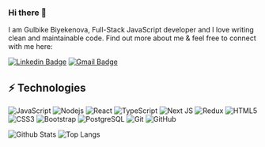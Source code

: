 ### Hi there 👋

I am Gulbike Biyekenova, Full-Stack JavaScript developer and I love writing clean and maintainable code. Find out more about me & feel free to connect with me here:

[![Linkedin Badge](https://img.shields.io/badge/-gulbikebiyekenova-blue?style=flat-square&logo=Linkedin&logoColor=white&link=https://www.linkedin.com/in/gulbike-biyekenova/)](https://www.linkedin.com/in/gulbike-biyekenova/)
[![Gmail Badge](https://img.shields.io/badge/-gbknva@gmail.com-c14438?style=flat-square&logo=Gmail&logoColor=white&link=mailto:gbknva@gmail.com)](mailto:gbknva@gmail.com)

## ⚡ Technologies

![JavaScript](https://img.shields.io/badge/-JavaScript-black?style=flat-square&logo=javascript)
![Nodejs](https://img.shields.io/badge/-Nodejs-black?style=flat-square&logo=Node.js)
![React](https://img.shields.io/badge/-React-black?style=flat-square&logo=react)
![TypeScript](https://img.shields.io/badge/-TypeScript-007ACC?style=flat-square&logo=typescript)
![Next JS](https://img.shields.io/badge/Next-black?style=flat-square&logo=next.js&logoColor=white)
![Redux](https://img.shields.io/badge/redux-%23593d88.svg?style=flat-square&logo=redux&logoColor=white)
![HTML5](https://img.shields.io/badge/-HTML5-E34F26?style=flat-square&logo=html5&logoColor=white)
![CSS3](https://img.shields.io/badge/-CSS3-1572B6?style=flat-square&logo=css3)
![Bootstrap](https://img.shields.io/badge/-Bootstrap-563D7C?style=flat-square&logo=bootstrap)
![PostgreSQL](https://img.shields.io/badge/-PostgreSQL-336791?style=flat-square&logo=postgresql)
![Git](https://img.shields.io/badge/-Git-black?style=flat-square&logo=git)
![GitHub](https://img.shields.io/badge/-GitHub-181717?style=flat-square&logo=github)

![Github Stats](https://github-readme-stats.vercel.app/api?username=gbiyekenova&count_private=true&show_icons=true&include_all_commits=true)
![Top Langs](https://github-readme-stats.vercel.app/api/top-langs/?username=gbiyekenova&hide=TeX&layout=compact)

<!-- ![Visitor Badge](https://visitor-badge.laobi.icu/badge?page_id=gbiyekenova.gbiyekenova) -->
